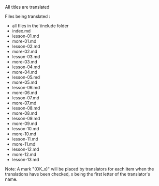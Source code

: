 All titles are translated

Files being translated :

- all files in the \include folder
- index.md
- lesson-01.md
- more-01.md
- lesson-02.md
- more-02.md
- lesson-03.md
- more-03.md
- lesson-04.md
- more-04.md
- lesson-05.md
- more-05.md
- lesson-06.md
- more-06.md
- lesson-07.md
- more-07.md
- lesson-08.md
- more-08.md
- lesson-09.md
- more-09.md
- lesson-10.md
- more-10.md
- lesson-11.md
- more-11.md
- lesson-12.md
- more-12.md
- lesson-13.md

Note: A mark "(OK_x)" will be placed by translators for each item when the translations have been checked,
x being the first letter of the translator's name. 

